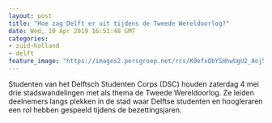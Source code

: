 ```yaml
---
layout: post
title: "Hoe zag Delft er uit tijdens de Tweede Wereldoorlog?"
date: Wed, 10 Apr 2019 16:51:48 GMT
categories: 
- zuid-holland 
- delft 
feature_image: "https://images2.persgroep.net/rcs/K0efxQbYSHhwUgU2_Aoj51XwjS4/diocontent/53998867/_fitwidth/400/?appId=21791a8992982cd8da851550a453bd7f&quality=0.7"
---
```


Studenten van het Delftsch Studenten Corps (DSC) houden zaterdag 4 mei drie stadswandelingen met als thema de Tweede Wereldoorlog. Ze leiden deelnemers langs plekken in de stad waar Delftse studenten en hoogleraren een rol hebben gespeeld tijdens de bezettingsjaren.

